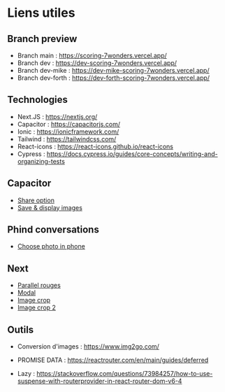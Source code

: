 # Liens utiles

## Branch preview

- Branch main : https://scoring-7wonders.vercel.app/
- Branch dev : https://dev-scoring-7wonders.vercel.app/
- Branch dev-mike : https://dev-mike-scoring-7wonders.vercel.app/
- Branch dev-forth : https://dev-forth-scoring-7wonders.vercel.app/

## Technologies

- Next.JS : https://nextjs.org/
- Capacitor : https://capacitorjs.com/
- Ionic : https://ionicframework.com/
- Tailwind : https://tailwindcss.com/
- React-icons : https://react-icons.github.io/react-icons
- Cypress : https://docs.cypress.io/guides/core-concepts/writing-and-organizing-tests

## Capacitor

- [Share option](https://devdactic.com/nextjs-and-capacitor)
- [Save & display images](https://www.youtube.com/watch?v=-wkA8ESciyg)

## Phind conversations

- [Choose photo in phone](https://www.phind.com/agent?cache=clmz6y8jc001pjl08iewyv6tn)

## Next

- [Parallel rouges](https://nextjs.org/docs/app/building-your-application/routing/parallel-routes)
- [Modal](https://github.com/vercel-labs/nextgram/blob/main/src/app/%40modal/(.)photos/%5Bid%5D/page.tsx)
- [Image crop](https://codesandbox.io/s/react-image-crop-demo-with-react-hooks-forked-qxr827?file=/src/App.tsx)
- [Image crop 2](https://codesandbox.io/s/react-image-crop-demo-with-react-hooks-y831o?file=/src/App.tsx:4426-4429)

## Outils

- Conversion d'images : https://www.img2go.com/

- PROMISE DATA : https://reactrouter.com/en/main/guides/deferred
- Lazy :  https://stackoverflow.com/questions/73984257/how-to-use-suspense-with-routerprovider-in-react-router-dom-v6-4